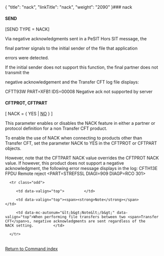 {
    "title": "nack",
    "linkTitle": "nack",
    "weight": "2090"
}### nack

#### SEND

\[SEND TYPE = NACK\]

Via negative acknowledgments sent in a PeSIT Hors SIT message, the
final partner signals to the initial sender of the file that application
errors were detected.

If the initial sender does not support this function, the final partner does not transmit the
negative acknowledgement and the Transfer CFT log file displays:

CFTT93W PART=XFB1 IDS=00008 Negative ack not supported by server

#### CFTPROT, CFTPART

\[ NACK = { YES | <u>NO</u> } \]

This parameter enables or disables the NACK feature in either a partner or protocol definition for a non Transfer CFT product.

To enable the use of NACK when connecting to products other than Transfer CFT, set the parameter NACK to YES in the CFTPROT or CFTPART objects.

However, note that the CFTPART NACK value overrides the CFTPROT NACK value. If however, this product does not support a negative acknowledgment, the following error message displays in the log: CFTH13E FPDU Remote reject &lt;PART=STREFSSL DIAGI=909 DIAGP=RCO 301>

<table data-cellpadding="0" data-cellspacing="0">
   <tbody>
      <tr class="odd">
         <td data-valign="top">         </td>
         <td data-valign="top"><span><strong>Note</strong></span>         </td>
         <td data-mc-autonum="&lt;b&gt;Note&lt;/b&gt;" data-valign="top">When performing file transfers between two <span>Transfer CFT</span>s, negative acknowledgments are sent regardless of the NACK setting.         </td>
      </tr>
   </tbody>
</table>

[Return to Command index](../)
